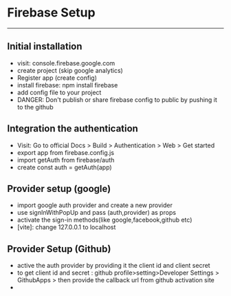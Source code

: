 # Firebase Setup

---

## Initial installation

- visit: console.firebase.google.com
- create project (skip google analytics)
- Register app (create config)
- install firebase: npm install firebase
- add config file to your project
- DANGER: Don't publish or share firebase config to public by pushing it to the github

## Integration the authentication

- Visit: Go to official Docs > Build > Authentication > Web > Get started
- export app from firebase.config.js
- import getAuth from firebase/auth
- create const auth = getAuth(app)

## Provider setup (google)

- import google auth provider and create a new provider
- use signInWithPopUp and pass (auth,provider) as props
- activate the sign-in methods(like google,facebook,github etc)
- [vite]: change 127.0.0.1 to localhost

## Provider Setup (Github)

- active the auth provider by providing it the client id and client secret
- to get client id and secret : github profile>setting>Developer Settings > GithubApps > then provide the callback url from github activation site
-
